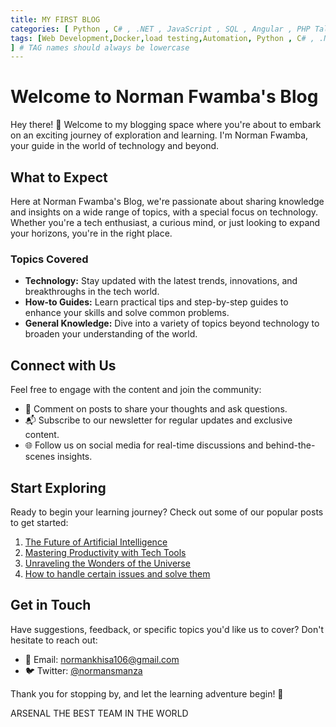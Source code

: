 ```yaml
---
title: MY FIRST BLOG
categories: [ Python , C# , .NET , JavaScript , SQL , Angular , PHP Talks about , devops.]
tags: [Web Development,Docker,load testing,Automation, Python , C# , .NET ,JavaScript , SQL , Angular , PHP Talks about,devops,  dotnet #angular
] # TAG names should always be lowercase
---
```


# Welcome to Norman Fwamba's Blog

Hey there! 👋 Welcome to my blogging space where you're about to embark on an exciting journey of exploration and learning. I'm Norman Fwamba, your guide in the world of technology and beyond.

## What to Expect

Here at Norman Fwamba's Blog, we're passionate about sharing knowledge and insights on a wide range of topics, with a special focus on technology. Whether you're a tech enthusiast, a curious mind, or just looking to expand your horizons, you're in the right place.

### Topics Covered

- **Technology:** Stay updated with the latest trends, innovations, and breakthroughs in the tech world.
- **How-to Guides:** Learn practical tips and step-by-step guides to enhance your skills and solve common problems.
- **General Knowledge:** Dive into a variety of topics beyond technology to broaden your understanding of the world.

## Connect with Us

Feel free to engage with the content and join the community:

- 📝 Comment on posts to share your thoughts and ask questions.
- 📬 Subscribe to our newsletter for regular updates and exclusive content.
- 🌐 Follow us on social media for real-time discussions and behind-the-scenes insights.

## Start Exploring

Ready to begin your learning journey? Check out some of our popular posts to get started:

1. [The Future of Artificial Intelligence](#)
2. [Mastering Productivity with Tech Tools](#)
3. [Unraveling the Wonders of the Universe](#)
4. [How to handle certain issues and solve them](#)

## Get in Touch

Have suggestions, feedback, or specific topics you'd like us to cover? Don't hesitate to reach out:

- 📧 Email: [normankhisa106@gmail.com](mailto:normankhisa106@gmail.com)
- 🐦 Twitter: [@normansmanza](https://twitter.com/normansmanza)

Thank you for stopping by, and let the learning adventure begin! 🚀

ARSENAL THE BEST TEAM IN THE WORLD